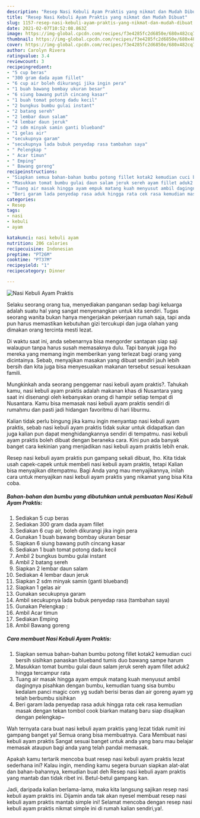 ```yaml
---
description: "Resep Nasi Kebuli Ayam Praktis yang nikmat dan Mudah Dibuat"
title: "Resep Nasi Kebuli Ayam Praktis yang nikmat dan Mudah Dibuat"
slug: 1157-resep-nasi-kebuli-ayam-praktis-yang-nikmat-dan-mudah-dibuat
date: 2021-02-07T10:52:08.863Z
image: https://img-global.cpcdn.com/recipes/f3e4285fc2d6850e/680x482cq70/nasi-kebuli-ayam-praktis-foto-resep-utama.jpg
thumbnail: https://img-global.cpcdn.com/recipes/f3e4285fc2d6850e/680x482cq70/nasi-kebuli-ayam-praktis-foto-resep-utama.jpg
cover: https://img-global.cpcdn.com/recipes/f3e4285fc2d6850e/680x482cq70/nasi-kebuli-ayam-praktis-foto-resep-utama.jpg
author: Carolyn Rivera
ratingvalue: 3.4
reviewcount: 3
recipeingredient:
- "5 cup beras"
- "300 gram dada ayam fillet"
- "6 cup air boleh dikurangi jika ingin pera"
- "1 buah bawang bombay ukuran besar"
- "6 siung bawang putih cincang kasar"
- "1 buah tomat potong dadu kecil"
- "2 bungkus bumbu gulai instant"
- "2 batang sereh"
- "2 lembar daun salam"
- "4 lembar daun jeruk"
- "2 sdm minyak samin ganti blueband"
- "1 gelas air"
- "secukupnya garam"
- "secukupnya lada bubuk penyedap rasa tambahan saya"
- " Pelengkap "
- " Acar timun"
- " Emping"
- " Bawang goreng"
recipeinstructions:
- "Siapkan semua bahan-bahan bumbu potong fillet kotak2 kemudian cuci bersih sisihkan panaskan blueband tumis duo bawang sampe harum"
- "Masukkan tomat bumbu gulai daun salam jeruk sereh ayam fillet aduk2 hingga tercampur rata"
- "Tuang air masak hingga ayam empuk matang kuah menyusut ambil dagingnya pisahkan dengan bumbu, kemudian tuang sisa bumbu kedalam panci magic com yg sudah berisi beras dan air goreng ayam yg telah berbumbu sisihkan"
- "Beri garam lada penyedap rasa aduk hingga rata cek rasa kemudian masak dengan tekan tombol cook biarkan matang baru siap disajikan dengan pelengkap~"
categories:
- Resep
tags:
- nasi
- kebuli
- ayam

katakunci: nasi kebuli ayam 
nutrition: 206 calories
recipecuisine: Indonesian
preptime: "PT26M"
cooktime: "PT37M"
recipeyield: "1"
recipecategory: Dinner

---
```



![Nasi Kebuli Ayam Praktis](https://img-global.cpcdn.com/recipes/f3e4285fc2d6850e/680x482cq70/nasi-kebuli-ayam-praktis-foto-resep-utama.jpg)

Selaku seorang orang tua, menyediakan panganan sedap bagi keluarga adalah suatu hal yang sangat menyenangkan untuk kita sendiri. Tugas seorang  wanita bukan hanya mengerjakan pekerjaan rumah saja, tapi anda pun harus memastikan kebutuhan gizi tercukupi dan juga olahan yang dimakan orang tercinta mesti lezat.

Di waktu  saat ini, anda sebenarnya bisa mengorder santapan siap saji walaupun tanpa harus susah memasaknya dulu. Tapi banyak juga lho mereka yang memang ingin memberikan yang terlezat bagi orang yang dicintainya. Sebab, menyajikan masakan yang dibuat sendiri jauh lebih bersih dan kita juga bisa menyesuaikan makanan tersebut sesuai kesukaan famili. 



Mungkinkah anda seorang penggemar nasi kebuli ayam praktis?. Tahukah kamu, nasi kebuli ayam praktis adalah makanan khas di Nusantara yang saat ini disenangi oleh kebanyakan orang di hampir setiap tempat di Nusantara. Kamu bisa memasak nasi kebuli ayam praktis sendiri di rumahmu dan pasti jadi hidangan favoritmu di hari liburmu.

Kalian tidak perlu bingung jika kamu ingin menyantap nasi kebuli ayam praktis, sebab nasi kebuli ayam praktis tidak sukar untuk didapatkan dan juga kalian pun dapat menghidangkannya sendiri di tempatmu. nasi kebuli ayam praktis boleh dibuat dengan beraneka cara. Kini pun ada banyak banget cara kekinian yang menjadikan nasi kebuli ayam praktis lebih enak.

Resep nasi kebuli ayam praktis pun gampang sekali dibuat, lho. Kita tidak usah capek-capek untuk membeli nasi kebuli ayam praktis, tetapi Kalian bisa menyajikan ditempatmu. Bagi Anda yang mau menyajikannya, inilah cara untuk menyajikan nasi kebuli ayam praktis yang nikamat yang bisa Kita coba.

<!--inarticleads1-->

##### Bahan-bahan dan bumbu yang dibutuhkan untuk pembuatan Nasi Kebuli Ayam Praktis:

1. Sediakan 5 cup beras
1. Sediakan 300 gram dada ayam fillet
1. Sediakan 6 cup air, boleh dikurangi jika ingin pera
1. Gunakan 1 buah bawang bombay ukuran besar
1. Siapkan 6 siung bawang putih cincang kasar
1. Sediakan 1 buah tomat potong dadu kecil
1. Ambil 2 bungkus bumbu gulai instant
1. Ambil 2 batang sereh
1. Siapkan 2 lembar daun salam
1. Sediakan 4 lembar daun jeruk
1. Siapkan 2 sdm minyak samin (ganti blueband)
1. Siapkan 1 gelas air
1. Gunakan secukupnya garam
1. Ambil secukupnya lada bubuk penyedap rasa (tambahan saya)
1. Gunakan  Pelengkap :
1. Ambil  Acar timun
1. Sediakan  Emping
1. Ambil  Bawang goreng




<!--inarticleads2-->

##### Cara membuat Nasi Kebuli Ayam Praktis:

1. Siapkan semua bahan-bahan bumbu potong fillet kotak2 kemudian cuci bersih sisihkan panaskan blueband tumis duo bawang sampe harum
1. Masukkan tomat bumbu gulai daun salam jeruk sereh ayam fillet aduk2 hingga tercampur rata
1. Tuang air masak hingga ayam empuk matang kuah menyusut ambil dagingnya pisahkan dengan bumbu, kemudian tuang sisa bumbu kedalam panci magic com yg sudah berisi beras dan air goreng ayam yg telah berbumbu sisihkan
1. Beri garam lada penyedap rasa aduk hingga rata cek rasa kemudian masak dengan tekan tombol cook biarkan matang baru siap disajikan dengan pelengkap~




Wah ternyata cara buat nasi kebuli ayam praktis yang lezat tidak rumit ini gampang banget ya! Semua orang bisa membuatnya. Cara Membuat nasi kebuli ayam praktis Sangat sesuai banget untuk anda yang baru mau belajar memasak ataupun bagi anda yang telah pandai memasak.

Apakah kamu tertarik mencoba buat resep nasi kebuli ayam praktis lezat sederhana ini? Kalau ingin, mending kamu segera buruan siapkan alat-alat dan bahan-bahannya, kemudian buat deh Resep nasi kebuli ayam praktis yang mantab dan tidak ribet ini. Betul-betul gampang kan. 

Jadi, daripada kalian berlama-lama, maka kita langsung sajikan resep nasi kebuli ayam praktis ini. Dijamin anda tak akan nyesel membuat resep nasi kebuli ayam praktis mantab simple ini! Selamat mencoba dengan resep nasi kebuli ayam praktis nikmat simple ini di rumah kalian sendiri,ya!.

